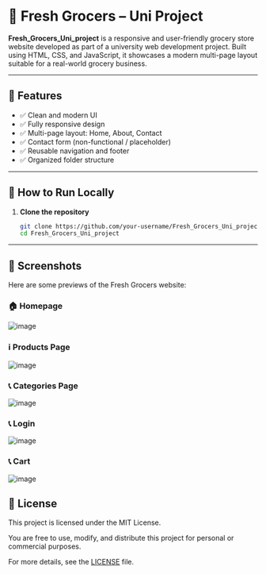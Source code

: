 # 🥦 Fresh Grocers – Uni Project

**Fresh_Grocers_Uni_project** is a responsive and user-friendly grocery store website developed as part of a university web development project. Built using HTML, CSS, and JavaScript, it showcases a modern multi-page layout suitable for a real-world grocery business.

---


## 🚀 Features

- ✅ Clean and modern UI
- ✅ Fully responsive design
- ✅ Multi-page layout: Home, About, Contact
- ✅ Contact form (non-functional / placeholder)
- ✅ Reusable navigation and footer
- ✅ Organized folder structure

---

## 🔧 How to Run Locally

1. **Clone the repository**
   ```bash
   git clone https://github.com/your-username/Fresh_Grocers_Uni_project.git
   cd Fresh_Grocers_Uni_project

---   

   ## 📸 Screenshots

Here are some previews of the Fresh Grocers website:

### 🏠 Homepage
![image](https://github.com/user-attachments/assets/946e8629-e6a5-42d4-bf0c-976f7cf27ea2)

### ℹ️ Products Page
![image](https://github.com/user-attachments/assets/db7c7bd9-a55f-43cf-89c8-8aeaec83bc23)

### 📞 Categories Page
![image](https://github.com/user-attachments/assets/5dc4a3a9-408e-4ea0-bda9-12c82656b779)

### 📞 Login
![image](https://github.com/user-attachments/assets/f76464eb-fb76-403c-aaba-7c5dbf4da255)

### 📞 Cart
![image](https://github.com/user-attachments/assets/926b45c7-0c53-4fe8-9200-9adcc5966104)

## 📄 License

This project is licensed under the MIT License.

You are free to use, modify, and distribute this project for personal or commercial purposes.

For more details, see the [LICENSE](LICENSE) file.


